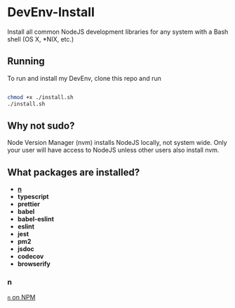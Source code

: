 # DevEnv-Install
Install all common NodeJS development libraries for any system with a Bash shell (OS X, *NIX, etc.)

## Running

To run and install my DevEnv, clone this repo and run 

```bash

chmod +x ./install.sh
./install.sh

```

## Why not sudo?

Node Version Manager (nvm) installs NodeJS locally, not system wide.
Only your user will have access to NodeJS unless other users also install
nvm.

## What packages are installed?

- [**n**](#n)
- **typescript**
- **prettier**
- **babel**
- **babel-eslint**
- **eslint**
- **jest**
- **pm2**
- **jsdoc**
- **codecov**
- **browserify**

### n

[`n` on NPM](https://npmjs.com/package/n)
